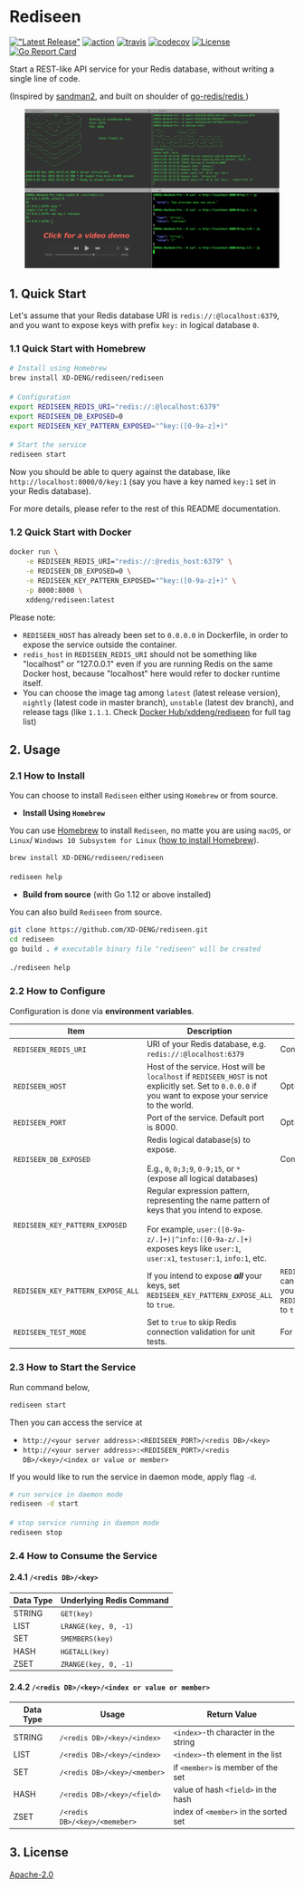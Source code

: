 # Rediseen

[!["Latest Release"](https://img.shields.io/github/release/xd-deng/rediseen.svg)](https://github.com/xd-deng/rediseen/releases/latest)
[![action](https://github.com/xd-deng/rediseen/workflows/Rediseen/badge.svg)](https://github.com/XD-DENG/rediseen/actions)
[![travis](https://api.travis-ci.org/XD-DENG/rediseen.svg?branch=master)](https://travis-ci.org/XD-DENG/rediseen/branches)
[![codecov](https://codecov.io/gh/XD-DENG/rediseen/branch/master/graph/badge.svg)](https://codecov.io/gh/XD-DENG/rediseen)
[![License](https://img.shields.io/:license-apache2-green.svg)](http://www.apache.org/licenses/LICENSE-2.0.html)
[![Go Report Card](https://goreportcard.com/badge/github.com/xd-deng/rediseen)](https://goreportcard.com/report/github.com/xd-deng/rediseen)


Start a REST-like API service for your Redis database, without writing a single line of code.

(Inspired by [sandman2](https://github.com/jeffknupp/sandman2), and built on shoulder of [go-redis/redis
](https://github.com/go-redis/redis))

<p align="center"> 
    <a href="https://youtu.be/SpHNnPIT0HM">
        <img src="https://raw.githubusercontent.com/XD-DENG/rediseen/misc/images/rediseen_video_demo.png" alt="drawing" width="450"/>
    </a>
</p>


## 1. Quick Start

Let's assume that your Redis database URI is `redis://:@localhost:6379`, and you want to expose keys with prefix `key:` in logical database `0`.

### 1.1 Quick Start with Homebrew

```bash
# Install using Homebrew
brew install XD-DENG/rediseen/rediseen

# Configuration
export REDISEEN_REDIS_URI="redis://:@localhost:6379"
export REDISEEN_DB_EXPOSED=0
export REDISEEN_KEY_PATTERN_EXPOSED="^key:([0-9a-z]+)"

# Start the service
rediseen start
```

Now you should be able to query against the database, like `http://localhost:8000/0/key:1` (say you
have a key named `key:1` set in your Redis database).

For more details, please refer to the rest of this README documentation.

### 1.2 Quick Start with Docker

```bash
docker run \
    -e REDISEEN_REDIS_URI="redis://:@redis_host:6379" \
    -e REDISEEN_DB_EXPOSED=0 \
    -e REDISEEN_KEY_PATTERN_EXPOSED="^key:([0-9a-z]+)" \
    -p 8000:8000 \
    xddeng/rediseen:latest
```

Please note:
- `REDISEEN_HOST` has already been set to `0.0.0.0` in Dockerfile, in order to expose the service outside the container.
- `redis_host` in `REDISEEN_REDIS_URI` should not be something like "localhost" or "127.0.0.1" even
    if you are running Redis on the same Docker host, because "localhost" here would refer to docker
    runtime itself.
- You can choose the image tag among `latest` (latest release version), `nightly` (latest code in master branch), `unstable` (latest dev branch),
    and release tags (like `1.1.1`. Check [Docker Hub/xddeng/rediseen](https://hub.docker.com/r/xddeng/rediseen/tags)
    for full tag list)


## 2. Usage


### 2.1 How to Install 

You can choose to install `Rediseen` either using `Homebrew` or from source.

- **Install Using `Homebrew`**

You can use [Homebrew](https://brew.sh/) to install `Rediseen`, no matte you are using `macOS`, or `Linux`/
`Windows 10 Subsystem for Linux` ([how to install Homebrew](https://docs.brew.sh/Installation)).

```bash
brew install XD-DENG/rediseen/rediseen

rediseen help
```

- **Build from source** (with Go 1.12 or above installed)

You can also build `Rediseen` from source.

```bash
git clone https://github.com/XD-DENG/rediseen.git
cd rediseen
go build . # executable binary file "rediseen" will be created

./rediseen help
```


### 2.2 How to Configure

Configuration is done via **environment variables**.

| Item | Description | Remark |
| --- | --- | --- |
| `REDISEEN_REDIS_URI` | URI of your Redis database, e.g. `redis://:@localhost:6379` | Compulsory |
| `REDISEEN_HOST` | Host of the service. Host will be `localhost` if `REDISEEN_HOST` is not explicitly set. Set to `0.0.0.0` if you want to expose your service to the world. | Optional |
| `REDISEEN_PORT` | Port of the service. Default port is 8000. | Optional |
| `REDISEEN_DB_EXPOSED` | Redis logical database(s) to expose.<br><br>E.g., `0`, `0;3;9`, `0-9;15`, or `*` (expose all logical databases) | Compulsory |
| `REDISEEN_KEY_PATTERN_EXPOSED` | Regular expression pattern, representing the name pattern of keys that you intend to expose.<br><br>For example, `user:([0-9a-z/.]+)\|^info:([0-9a-z/.]+)` exposes keys like `user:1`, `user:x1`, `testuser:1`, `info:1`, etc. |  |
| `REDISEEN_KEY_PATTERN_EXPOSE_ALL` | If you intend to expose ***all*** your keys, set `REDISEEN_KEY_PATTERN_EXPOSE_ALL` to `true`. | `REDISEEN_KEY_PATTERN_EXPOSED` can only be empty (or not set) if you have set `REDISEEN_KEY_PATTERN_EXPOSE_ALL` to `true`. |
| `REDISEEN_TEST_MODE` | Set to `true` to skip Redis connection validation for unit tests. | For Dev Only |


### 2.3 How to Start the Service

Run command below,

```bash
rediseen start
```

Then you can access the service at
- `http://<your server address>:<REDISEEN_PORT>/<redis DB>/<key>`
- `http://<your server address>:<REDISEEN_PORT>/<redis DB>/<key>/<index or value or member>`

If you would like to run the service in daemon mode, apply flag `-d`.

```bash
# run service in daemon mode
rediseen -d start

# stop service running in daemon mode
rediseen stop
```


### 2.4 How to Consume the Service

#### 2.4.1 `/<redis DB>/<key>`

| Data Type | Underlying Redis Command |
| --- | --- |
| STRING | `GET(key)` |
| LIST   | `LRANGE(key, 0, -1)` |
| SET    | `SMEMBERS(key)` |
| HASH   | `HGETALL(key)` |
| ZSET   | `ZRANGE(key, 0, -1)` |


#### 2.4.2 `/<redis DB>/<key>/<index or value or member>`

| Data Type | Usage | Return Value |
| --- | --- | --- |
| STRING | `/<redis DB>/<key>/<index>`  | `<index>`-th character in the string |
| LIST   | `/<redis DB>/<key>/<index>` | `<index>`-th element in the list |
| SET    | `/<redis DB>/<key>/<member>` | if `<member>` is member of the set |
| HASH   | `/<redis DB>/<key>/<field>` | value of hash `<field>` in the hash |
| ZSET   | `/<redis DB>/<key>/<memeber>` | index of `<member>` in the sorted set |



## 3. License

[Apache-2.0](https://www.apache.org/licenses/LICENSE-2.0)

